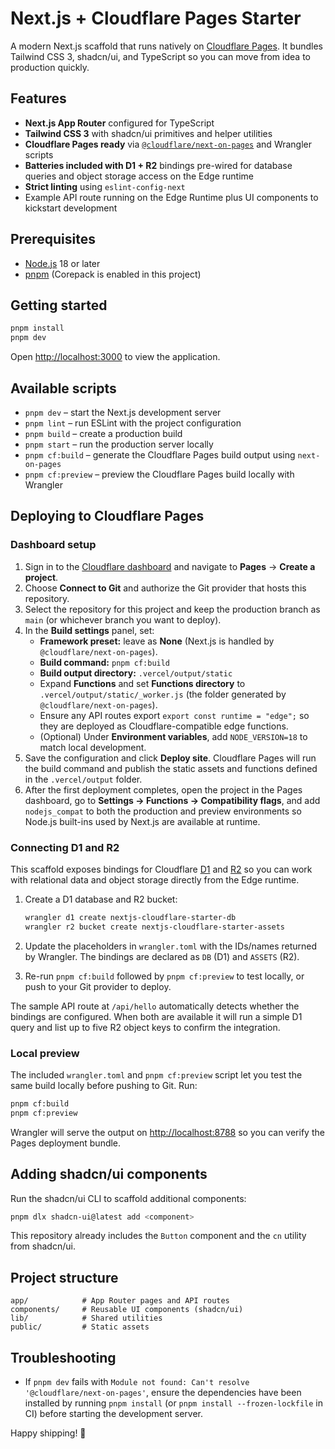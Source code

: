 # Next.js + Cloudflare Pages Starter

A modern Next.js scaffold that runs natively on [Cloudflare Pages](https://developers.cloudflare.com/pages/). It bundles Tailwind CSS 3, shadcn/ui, and TypeScript so you can move from idea to production quickly.

## Features

- **Next.js App Router** configured for TypeScript
- **Tailwind CSS 3** with shadcn/ui primitives and helper utilities
- **Cloudflare Pages ready** via [`@cloudflare/next-on-pages`](https://github.com/cloudflare/next-on-pages) and Wrangler scripts
- **Batteries included with D1 + R2** bindings pre-wired for database queries and object storage access on the Edge runtime
- **Strict linting** using `eslint-config-next`
- Example API route running on the Edge Runtime plus UI components to kickstart development

## Prerequisites

- [Node.js](https://nodejs.org/) 18 or later
- [pnpm](https://pnpm.io/) (Corepack is enabled in this project)

## Getting started

```bash
pnpm install
pnpm dev
```

Open <http://localhost:3000> to view the application.

## Available scripts

- `pnpm dev` – start the Next.js development server
- `pnpm lint` – run ESLint with the project configuration
- `pnpm build` – create a production build
- `pnpm start` – run the production server locally
- `pnpm cf:build` – generate the Cloudflare Pages build output using `next-on-pages`
- `pnpm cf:preview` – preview the Cloudflare Pages build locally with Wrangler

## Deploying to Cloudflare Pages

### Dashboard setup

1. Sign in to the [Cloudflare dashboard](https://dash.cloudflare.com/) and navigate to **Pages** → **Create a project**.
2. Choose **Connect to Git** and authorize the Git provider that hosts this repository.
3. Select the repository for this project and keep the production branch as `main` (or whichever branch you want to deploy).
4. In the **Build settings** panel, set:
   - **Framework preset:** leave as **None** (Next.js is handled by `@cloudflare/next-on-pages`).
   - **Build command:** `pnpm cf:build`
   - **Build output directory:** `.vercel/output/static`
   - Expand **Functions** and set **Functions directory** to `.vercel/output/static/_worker.js` (the folder generated by `@cloudflare/next-on-pages`).
   - Ensure any API routes export `export const runtime = "edge";` so they are deployed as Cloudflare-compatible edge functions.
   - (Optional) Under **Environment variables**, add `NODE_VERSION=18` to match local development.
5. Save the configuration and click **Deploy site**. Cloudflare Pages will run the build command and publish the static assets and functions defined in the `.vercel/output` folder.
6. After the first deployment completes, open the project in the Pages dashboard, go to **Settings → Functions → Compatibility flags**, and add `nodejs_compat` to both the production and preview environments so Node.js built-ins used by Next.js are available at runtime.

### Connecting D1 and R2

This scaffold exposes bindings for Cloudflare [D1](https://developers.cloudflare.com/d1/) and [R2](https://developers.cloudflare.com/r2/) so you can work with relational data and object storage directly from the Edge runtime.

1. Create a D1 database and R2 bucket:

   ```bash
   wrangler d1 create nextjs-cloudflare-starter-db
   wrangler r2 bucket create nextjs-cloudflare-starter-assets
   ```

2. Update the placeholders in `wrangler.toml` with the IDs/names returned by Wrangler. The bindings are declared as `DB` (D1) and `ASSETS` (R2).
3. Re-run `pnpm cf:build` followed by `pnpm cf:preview` to test locally, or push to your Git provider to deploy.

The sample API route at `/api/hello` automatically detects whether the bindings are configured. When both are available it will run a simple D1 query and list up to five R2 object keys to confirm the integration.

### Local preview

The included `wrangler.toml` and `pnpm cf:preview` script let you test the same build locally before pushing to Git. Run:

```bash
pnpm cf:build
pnpm cf:preview
```

Wrangler will serve the output on <http://localhost:8788> so you can verify the Pages deployment bundle.

## Adding shadcn/ui components

Run the shadcn/ui CLI to scaffold additional components:

```bash
pnpm dlx shadcn-ui@latest add <component>
```

This repository already includes the `Button` component and the `cn` utility from shadcn/ui.

## Project structure

```
app/            # App Router pages and API routes
components/     # Reusable UI components (shadcn/ui)
lib/            # Shared utilities
public/         # Static assets
```

## Troubleshooting

- If `pnpm dev` fails with `Module not found: Can't resolve '@cloudflare/next-on-pages'`, ensure the dependencies have been
  installed by running `pnpm install` (or `pnpm install --frozen-lockfile` in CI) before starting the development server.

Happy shipping! 🚀
